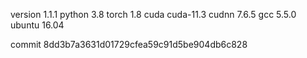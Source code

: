 version 1.1.1
python 3.8
torch 1.8
cuda cuda-11.3
cudnn 7.6.5
gcc 5.5.0
ubuntu 16.04

commit 8dd3b7a3631d01729cfea59c91d5be904db6c828